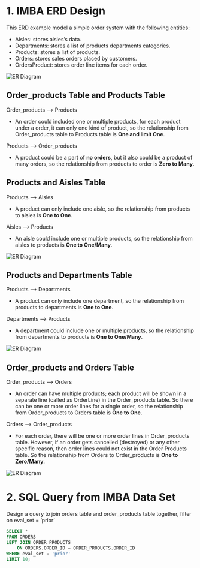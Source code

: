 # 1. IMBA ERD Design

This ERD example model a simple order system with the following entities:

* Aisles: stores aisles’s data.
* Departments: stores a list of products departments categories.
* Products: stores a list of products.
* Orders: stores sales orders placed by customers.
* OrdersProduct: stores order line items for each order.

![ER Diagram](/project_part1/ER-diagram.png)

## Order_products Table and Products Table

Order_products --> Products
* An order could included one or multiple products, for each product under a order, it can only one kind of product, so the relationship from Order_products table to Products table is **One and limit One**.

Products --> Order_products
* A product could be a part of **no orders**, but it also could be a product of many orders, so the relationship from products to order is **Zero to Many**.

## Products and Aisles Table

Products --> Aisles
* A product can only include one aisle, so the relationship from products to aisles is **One to One**.

Aisles --> Products
* An aisle could include one or multiple products, so the relationship from aisles to products is **One to One/Many**.

![ER Diagram](/Project_part1_v3/er_model_assets/products-aisles.png)

## Products and Departments Table 

Products --> Departments
* A product can only include one department, so the relationship from products to departments is **One to One**.

Departments --> Products
* A department could include one or multiple products, so the relationship from departments to products is **One to One/Many**.

![ER Diagram](/Project_part1_v3/er_model_assets/products-departments.png)

## Order_products and Orders Table

Order_products --> Orders
* An order can have multiple products; each product will be shown in a separate line (called as OrderLine) in the Order_products table. So there can be one or more order lines for a single order, so the relationship from Order_products to Orders table is **One to One**.

Orders --> Order_products
* For each order, there will be one or more order lines in Order_products table. However, if an order gets cancelled (destroyed) or any other specific reason, then order lines could not exist in the Order Products table. So the relationship from Orders to Order_products is **One to Zero/Many**.

![ER Diagram](/Project_part1_v3/er_model_assets/order_products%20-%20orders.png)

# 2. SQL Query from IMBA Data Set
Design a query to join orders table and order_products table together, filter on eval_set = ‘prior’
```sql
SELECT * 
FROM ORDERS
LEFT JOIN ORDER_PRODUCTS
    ON ORDERS.ORDER_ID = ORDER_PRODUCTS.ORDER_ID
WHERE eval_set = 'prior'
LIMIT 10;
```
